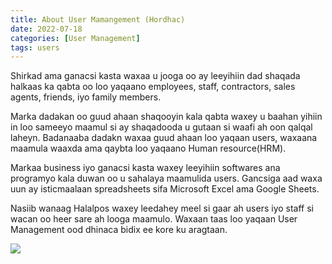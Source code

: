 ```yaml
---
title: About User Mamangement (Hordhac)
date: 2022-07-18
categories: [User Management]
tags: users
---
```


Shirkad ama ganacsi kasta waxaa u jooga oo ay leeyihiin dad shaqada halkaas ka qabta oo loo yaqaano employees, staff, contractors, sales agents, friends, iyo family members.

Marka dadakan oo guud ahaan shaqooyin kala qabta waxey u baahan yihiin in loo sameeyo maamul si ay shaqadooda u gutaan si waafi ah oon qalqal laheyn. Badanaaba dadakn waxaa guud ahaan loo yaqaan users, waxaana maamula waaxda ama qaybta loo yaqaano Human resource(HRM).

Markaa business iyo ganacsi kasta waxey leeyihiin softwares ana programyo kala duwan oo u sahalaya maamulida users. Gancsiga aad waxa uun ay isticmaalaan spreadsheets sifa Microsoft Excel ama Google Sheets.

Nasiib wanaag Halalpos waxey leedahey meel si gaar ah users iyo staff si wacan oo heer sare ah looga maamulo. Waxaan taas loo yaqaan User Management ood dhinaca bidix ee kore ku aragtaan.

<img src="https://1drv.ms/u/s!AudyVbl4TT8oi1I1Ol337UfP20L9?e=M0CucS">
